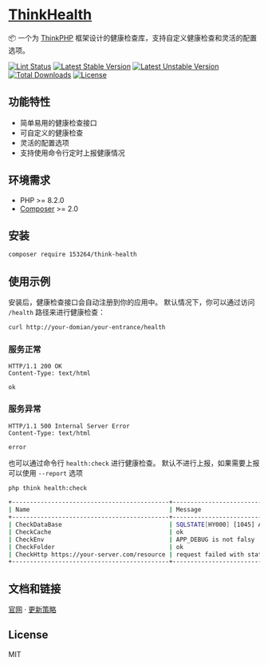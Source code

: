 # [ThinkHealth](https://153264.github.io/think-health/)

📦 一个为 [ThinkPHP](https://github.com/top-think/think) 框架设计的健康检查库，支持自定义健康检查和灵活的配置选项。

[![Lint Status](https://github.com/153264/think-health/workflows/Lint/badge.svg)](https://github.com/153264/think-health/actions)
[![Latest Stable Version](https://poser.pugx.org/153264/think-health/v/stable.svg)](https://packagist.org/packages/153264/think-health)
[![Latest Unstable Version](https://poser.pugx.org/153264/think-health/v/unstable.svg)](https://packagist.org/packages/153264/think-health)
[![Total Downloads](https://poser.pugx.org/153264/think-health/downloads)](https://packagist.org/packages/153264/think-health)
[![License](https://poser.pugx.org/153264/think-health/license)](https://packagist.org/packages/153264/think-health)

## 功能特性

- 简单易用的健康检查接口
- 可自定义的健康检查
- 灵活的配置选项
- 支持使用命令行定时上报健康情况

## 环境需求

- PHP >= 8.2.0
- [Composer](https://getcomposer.org/) >= 2.0

## 安装

```bash
composer require 153264/think-health
```

## 使用示例

安装后，健康检查接口会自动注册到你的应用中。
默认情况下，你可以通过访问 `/health` 路径来进行健康检查：

```bash
curl http://your-domian/your-entrance/health
```

### 服务正常

```
HTTP/1.1 200 OK
Content-Type: text/html

ok
```

### 服务异常

```
HTTP/1.1 500 Internal Server Error
Content-Type: text/html

error
```

也可以通过命令行 `health:check` 进行健康检查。
默认不进行上报，如果需要上报可以使用 `--report` 选项 

```bash
php think health:check

+--------------------------------------------+--------------------------------------------------------------------------------------------+
| Name                                       | Message                                                                                    |
+--------------------------------------------+--------------------------------------------------------------------------------------------+
| CheckDataBase                              | SQLSTATE[HY000] [1045] Access denied for user 'username'@'localhost' (using password: YES) |
| CheckCache                                 | ok                                                                                         |
| CheckEnv                                   | APP_DEBUG is not falsy                                                                     |
| CheckFolder                                | ok                                                                                         |
| CheckHttp https://your-server.com/resource | request failed with status code: 0                                                         |
+--------------------------------------------+--------------------------------------------------------------------------------------------+
```

## 文档和链接

[官网](https://153264.github.io/think-health/) ·  [更新策略](https://github.com/153264/think-health/security/policy)

## License

MIT